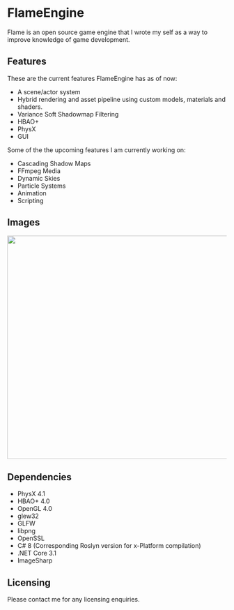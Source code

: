 # FlameEngine
Flame is an open source game engine that I wrote my self as a way to improve knowledge of game development.


## Features

These are the current features FlameEngine has as of now:

  - A scene/actor system
  - Hybrid rendering and asset pipeline using custom models, materials and shaders.
  - Variance Soft Shadowmap Filtering
  - HBAO+
  - PhysX
  - GUI

Some of the the upcoming features I am currently working on:

  - Cascading Shadow Maps
  - FFmpeg Media
  - Dynamic Skies
  - Particle Systems
  - Animation
  - Scripting

## Images

<img src="https://media.discordapp.net/attachments/717866375212826705/773742234323124244/unknown.png" width="562" height="512">

## Dependencies

  - PhysX 4.1
  - HBAO+  4.0
  - OpenGL 4.0
  - glew32
  - GLFW
  - libpng
  - OpenSSL
  - C# 8 (Corresponding Roslyn version for x-Platform compilation)
  - .NET Core 3.1
  - ImageSharp

## Licensing

Please contact me for any licensing enquiries.
